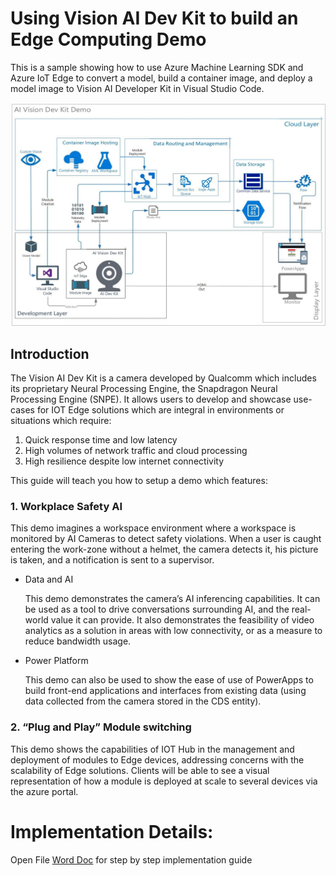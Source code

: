 # Using Vision AI Dev Kit to build an Edge Computing Demo

This is a sample showing how to use Azure Machine Learning SDK and Azure IoT Edge to convert a model, build a container image, and deploy a model image to Vision AI Developer Kit in Visual Studio Code.

![Architecture Diagram](Images/ArchitectureDiagram.jpg)

## Introduction

The Vision AI Dev Kit is a camera developed by Qualcomm which includes its proprietary Neural Processing Engine, the Snapdragon Neural Processing Engine (SNPE). It allows users to develop and showcase use-cases for IOT Edge solutions which are integral in environments or situations which require:

1. 	Quick response time and low latency
2.	High volumes of network traffic and cloud processing
3. 	High resilience despite low internet connectivity

This guide will teach you how to setup a demo which features:

### 1.  Workplace Safety AI

This demo imagines a workspace environment where a workspace is monitored by AI Cameras to detect safety violations. When a user is caught entering the work-zone without a helmet, the camera detects it, his picture is taken, and a notification is sent to a supervisor.

* 	Data and AI

    This demo demonstrates the camera’s AI inferencing capabilities. It can be used as a tool to drive conversations surrounding AI, and the real-world value it can provide. It also demonstrates the feasibility of video analytics as a solution in areas with low connectivity, or as a measure to reduce bandwidth usage.
* 	Power Platform

    This demo can also be used to show the ease of use of PowerApps to build front-end applications and interfaces from existing data (using data collected from the camera stored in the CDS entity). 

### 2. 	“Plug and Play” Module switching
This demo shows the capabilities of IOT Hub in the management and deployment of modules to Edge devices, addressing concerns with the scalability of Edge solutions. Clients will be able to see a visual representation of how a module is deployed at scale to several devices via the azure portal.  


# Implementation Details:
Open File [Word Doc]("Documentation.docx") for step by step implementation guide



